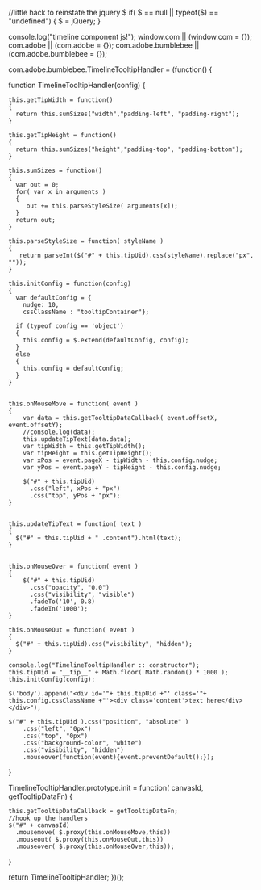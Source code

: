 //little hack to reinstate the jquery $
if( $ == null || typeof($) == "undefined")
{
    $ = jQuery;
}

console.log("timeline component js!");
window.com || (window.com = {});
com.adobe || (com.adobe = {});
com.adobe.bumblebee || (com.adobe.bumblebee = {});

com.adobe.bumblebee.TimelineTooltipHandler = (function() {
 
  function TimelineTooltipHandler(config) 
  {

    this.getTipWidth = function()
    {
      return this.sumSizes("width","padding-left", "padding-right");
    }

    this.getTipHeight = function()
    {
      return this.sumSizes("height","padding-top", "padding-bottom");
    }

    this.sumSizes = function()
    {
      var out = 0;
      for( var x in arguments )
      {
         out += this.parseStyleSize( arguments[x]);
      }
      return out;
    }

    this.parseStyleSize = function( styleName )
    {
       return parseInt($("#" + this.tipUid).css(styleName).replace("px", ""));
    }

    this.initConfig = function(config)
    {
      var defaultConfig = { 
        nudge: 10,
        cssClassName : "tooltipContainer"};

      if (typeof config == 'object') 
      {
        this.config = $.extend(defaultConfig, config);
      }
      else 
      {
        this.config = defaultConfig;
      }
    }


    this.onMouseMove = function( event )
    {
        var data = this.getTooltipDataCallback( event.offsetX, event.offsetY);
        //console.log(data);
        this.updateTipText(data.data);
        var tipWidth = this.getTipWidth();
        var tipHeight = this.getTipHeight();
        var xPos = event.pageX - tipWidth - this.config.nudge;
        var yPos = event.pageY - tipHeight - this.config.nudge;

        $("#" + this.tipUid)
          .css("left", xPos + "px")
          .css("top", yPos + "px");
    }


    this.updateTipText = function( text )
    {
      $("#" + this.tipUid + " .content").html(text);
    }


    this.onMouseOver = function( event )
    {
        $("#" + this.tipUid)
          .css("opacity", "0.0")
          .css("visibility", "visible")
          .fadeTo('10', 0.8)
          .fadeIn('1000');
    }

    this.onMouseOut = function( event )
    {
      $("#" + this.tipUid).css("visibility", "hidden");
    }
    
    console.log("TimelineTooltipHandler :: constructor");
    this.tipUid = "__tip__" + Math.floor( Math.random() * 1000 );
    this.initConfig(config);

    $('body').append("<div id='"+ this.tipUid +"' class='"+ this.config.cssClassName +"'><div class='content'>text here</div></div>");

    $("#" + this.tipUid ).css("position", "absolute" )
        .css("left", "0px")
        .css("top", "0px")
        .css("background-color", "white")
        .css("visibility", "hidden")
        .mouseover(function(event){event.preventDefault();}); 
  }
  
  TimelineTooltipHandler.prototype.init = function( canvasId, getTooltipDataFn)
  {

    this.getTooltipDataCallback = getTooltipDataFn;
    //hook up the handlers
    $("#" + canvasId)
      .mousemove( $.proxy(this.onMouseMove,this))
      .mouseout( $.proxy(this.onMouseOut,this))
      .mouseover( $.proxy(this.onMouseOver,this));
  }

  return TimelineTooltipHandler;
})();
 

